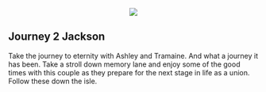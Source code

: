 <p align="center"><img src="http://journey2jackson.com/images/at2.jpg"></p>

## Journey 2 Jackson

Take the journey to eternity with Ashley and Tramaine. And what a journey it has been. Take a stroll down memory lane and enjoy some of the good times with this couple as they prepare for the next stage in life as a union. Follow these down the isle.
